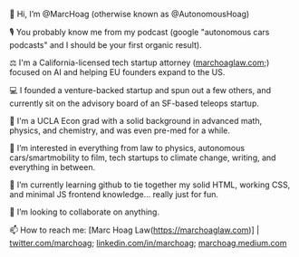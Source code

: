 👋 Hi, I’m @MarcHoag (otherwise known as @AutonomousHoag)

🎙 You probably know me from my podcast (google "autonomous cars podcasts" and I should be your first organic result).

⚖️ I'm a California-licensed tech startup attorney ([marchoaglaw.com](url);) focused on AI and helping EU founders expand to the US.

💻 I founded a venture-backed startup and spun out a few others, and currently sit on the advisory board of an SF-based teleops startup.

🧸 I'm a UCLA Econ grad with a solid background in advanced math, physics, and chemistry, and was even pre-med for a while.

👀 I’m interested in everything from law to physics, autonomous cars/smartmobility to film, tech startups to climate change, writing, and everything in between.

🌱 I’m currently learning github to tie together my solid HTML, working CSS, and minimal JS frontend knowledge... really just for fun.

💞️ I’m looking to collaborate on anything.

📫 How to reach me: [Marc Hoag Law(https://marchoaglaw.com)] | [twitter.com/marchoag](url); [linkedin.com/in/marchoag](url); [marchoag.medium.com](url)

<!---
marchoag/marchoag is a ✨ special ✨ repository because its `README.md` (this file) appears on your GitHub profile.
You can click the Preview link to take a look at your changes.
--->
